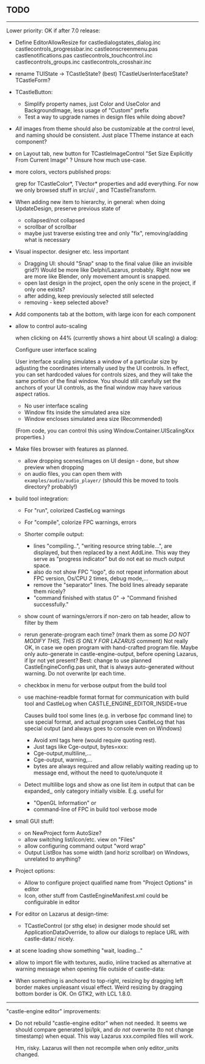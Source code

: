 ## TODO

------------------------------------------------------------------------------
Lower priority:
OK if after 7.0 release:

* Define EditorAllowResize for
  castledialogstates_dialog.inc
  castlecontrols_progressbar.inc
  castleonscreenmenu.pas
  castlenotifications.pas
  castlecontrols_touchcontrol.inc
  castlecontrols_groups.inc
  castlecontrols_crosshair.inc

* rename TUIState -> TCastleState? (best)
  TCastleUserInterfaceState?
  TCastleForm?

* TCastleButton:
  - Simplify property names, just Color and UseColor and BackgroundImage, less usage of "Custom" prefix
  - Test a way to upgrade names in design files while doing above?

* *All* images from theme should also be customizable at the control level,
  and naming should be consistent.
  Just place TTheme instance at each component?

* on Layout tab, new button for TCastleImageControl
  "Set Size Explicitly From Current Image"
  ? Unsure how much use-case.

* more colors, vectors published props:

  grep for TCastleColor*, TVector* properties and add everything.
  For now we only browsed stuff in src/ui/ , and TCastleTransform.

* When adding new item to hierarchy,
  in general: when doing UpdateDesign,
  preserve previous state of
  - collapsed/not collapsed
  - scrollbar of scrollbar
  - maybe just traverse existing tree and only "fix", removing/adding what is necessary

* Visual inspector. designer etc. less important
    * Dragging UI: should "Snap" snap to the final value (like an invisible grid?)
      Would be more like Delphi/Lazarus, probably.
      Right now we are more like Blender, only movement amount is snapped.
    * open last design in the project,
      open the only scene in the project, if only one exists?
    * after adding, keep previously selected still selected
    * removing - keep selected above?

* Add components tab at the bottom, with large icon for each component

* allow to control auto-scaling

    when clicking on 44% (currently shows a hint about UI scaling) a dialog:

    Configure user interface scaling

    User interface scaling simulates a window of a particular size by adjusting the coordinates internally used by the UI controls. In effect, you can set hardcoded values for controls sizes, and they will take the same portion of the final window. You should still carefully set the anchors of your UI controls, as the final window may have various aspect ratios.

    - No user interface scaling
    - Window fits inside the simulated area size
    - Window encloses simulated area size (Recommended)

    (From code, you can control this using Window.Container.UIScalingXxx properties.)

* Make files browser with features as planned.
    * allow dropping scenes/images on UI design - done, but show preview when dropping
    * on audio files, you can open them with `examples/audio/audio_player/` (should this be moved to tools directory? probably!)

* build tool integration:
    * For "run", colorized CastleLog warnings
    * For "compile", colorize FPC warnings, errors
    * Shorter compile output:
        * lines "compiling..", "writing resource string table...", are displayed, but then replaced by a next AddLine. This way they serve as "progress indicator" but do not eat so much output space.
        * also do not show FPC "logo", do not repeat information about FPC version, Os/CPU 2 times, debug mode,...
        * remove the "separator" lines. The bold lines already separate them nicely?
        * "command finished with status 0" -> "Command finished successfully."
    * show count of warnings/errors if non-zero on tab header, allow to filter by them
    * rerun generate-program each time? (mark them as some *DO NOT MODIFY THIS, THIS IS ONLY FOR LAZARUS* comment)
        Not really OK, in case we open program with hand-crafted program file.
        Maybe only auto-generate in castle-engine-output,
          before opening Lazarus,
          if lpr not yet present?
        Best: change to use planned CastleEngineConfig.pas unit,
          that is always auto-generated without warning.
          Do not overwrite lpr each time.
    * checkbox in menu for verbose output from the build tool
    * use machine-readble format format for communication with build tool and CastleLog when CASTLE_ENGINE_EDITOR_INSIDE=true

        Causes build tool some lines (e.g. in verbose fpc command line) to use special format, and actual program uses CastleLog that has special output (and always goes to console even on Windows)
        - Avoid xml tags here (would require quoting rest).
        - Just tags like Cge-output, bytes=xxx:
        - Cge-output,multiline,...
        - Cge-output, warning,...
        - bytes are always required and allow reliably waiting reading up to message end, without the need to quote/unquote it

    * Detect multilibe logs and show as one list item in output that can be expanded,, only category initially visible. E.g. useful for
      - "OpenGL Information" or
      - command-line of FPC in build tool verbose mode

* small GUI stuff:
    * on NewProject form AutoSize?
    * allow switching list/icon/etc. view on "Files"
    * allow configuring command output "word wrap"
    * Output ListBox has some width (and horiz scrollbar) on Windows, unrelated to anything?

* Project options:
    * Allow to configure project qualified name from "Project Options" in editor
    * Icon, other stuff from CastleEngineManifest.xml could be configuirable in editor

* For editor on Lazarus at design-time:
    * TCastleControl (or sthg else) in designer mode should set ApplicationDataOverride,
        to allow our dialogs to replace URL with castle-data:/ nicely.

* at scene loading show something "wait, loading..."

* allow to import file with textures, audio, inline tracked
  as alternative at warning message when opening file outside of castle-data:

* When something is anchored to top-right,
  resizing by dragging left border makes unpleasant visual effect.
  Weird resizing by dragging bottom border is OK.
  On GTK2, with LCL 1.8.0.

------------------------------------------------------------------------------
"castle-engine editor" improvements:

- Do not rebuild "castle-engine editor" when not needed. It seems we should compare generated lpi/lpk, and *do not* overwrite (to not change timestamp) when equal. This way Lazarus xxx.compiled files will work.

    Hm, risky. Lazarus will then not recompile when only editor_units changed.
